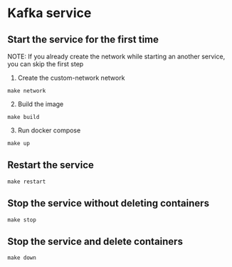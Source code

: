 # Kafka service 
## Start the service for the first time
NOTE: If you already create the network while starting an another service, you can skip the first step
1. Create the custom-network network
```
make network
```
2. Build the image 
```
make build
```
3. Run docker compose
```
make up
```

## Restart the service
```
make restart
```
## Stop the service without deleting containers
```
make stop
```
## Stop the service and delete containers
```
make down
```


